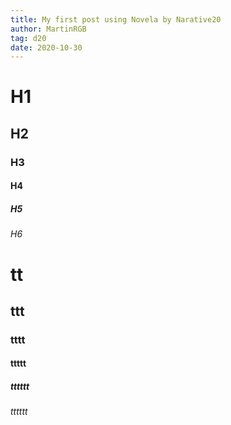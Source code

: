 ```yaml
---
title: My first post using Novela by Narative20
author: MartinRGB
tag: d20
date: 2020-10-30
---
```


# H1

## H2

### H3

#### H4

##### H5

###### H6

# tt

## ttt

### tttt

#### ttttt

##### tttttt

###### tttttt
